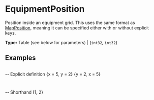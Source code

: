 # EquipmentPosition

Position inside an equipment grid. This uses the same format as [MapPosition](runtime:MapPosition), meaning it can be specified either with or without explicit keys.

**Type:** Table (see below for parameters) | (`int32`, `int32`)

## Examples

```
```
-- Explicit definition
{x = 5, y = 2}
{y = 2, x = 5}
```
```

```
```
-- Shorthand
{1, 2}
```
```

